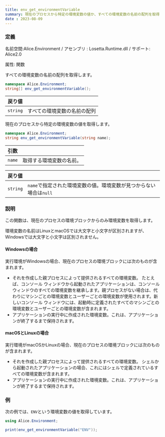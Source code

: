 ```yaml
---
title: env_get_environmentVariable
summary: 現在のプロセスから特定の環境変数の値か、すべての環境変数の名前の配列を取得します。
date : 2023-08-09
---
```

### 定義
名前空間:Alice.Environment / アセンブリ : Losetta.Runtime.dll / サポート: Alice2.0

属性: 関数

すべての環境変数の名前の配列を取得します。

```cs title="AliceScript"
namespace Alice.Environment;
string[] env_get_environmentVariable();
```

|戻り値| |
|-|-|
|`string`|すべての環境変数の名前の配列|

現在のプロセスから特定の環境変数の値を取得します。

```cs title="AliceScript"
namespace Alice.Environment;
string env_get_environmentVariable(string name);
```

|引数| |
|-|-|
|`name`|取得する環境変数の名前。|

|戻り値| |
|-|-|
|`string`|`name`で指定された環境変数の値。環境変数が見つからない場合は`null`|

### 説明
この関数は、現在のプロセスの環境ブロックからのみ環境変数を取得します。

環境変数の名前はLinuxとmacOSでは大文字と小文字が区別されますが、Windowsでは大文字と小文字は区別されません。

#### Windowsの場合
実行環境がWindowsの場合、現在のプロセスの環境ブロックには次のものが含まれます。

- それを作成した親プロセスによって提供されるすべての環境変数。 たとえば、コンソール ウィンドウから起動されたアプリケーションは、コンソール ウィンドウのすべての環境変数を継承します。親プロセスがない場合は、代わりにマシンごとの環境変数とユーザーごとの環境変数が使用されます。新しいコンソール ウィンドウには、起動時に定義されたすべてのマシンごとの環境変数とユーザーごとの環境変数が含まれます。
- アプリケーションの実行中に作成された環境変数。これは、アプリケーションが終了するまで保持されます。

#### macOSとLinuxの場合
実行環境がmacOSかLinuxの場合、現在のプロセスの環境ブロックには次のものが含まれます。

- それを作成した親プロセスによって提供されるすべての環境変数。 シェルから起動されたアプリケーションの場合、これにはシェルで定義されているすべての環境変数が含まれます。
- アプリケーションの実行中に作成された環境変数。これは、アプリケーションが終了するまで保持されます。
### 例
次の例では、`ENV`という環境変数の値を取得しています。

```cs title="AliceScript"
using Alice.Environment;

print(env_get_environmentVariable("ENV"));
```